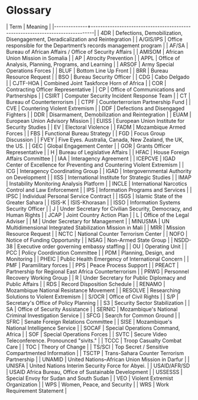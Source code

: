 
# Glossary

| Term         | Meaning                                                                       |
|--------------+-------------------------------------------------------------------------------|
| 4DR          | Defections, Demobilization, Disengagement, Deradicalization and Reintegration |
| A/GIS/IPS    | Office responsible for the Department’s records management program            |
| AF/SA        | Bureau of African Affairs / Office of Security Affairs                        |
| AMISOM       | African Union Mission in Somalia                                              |
| AP           | Atrocity Prevention                                                           |
| APPL         | Office of Analysis, Planning, Programs, and Learning                          |
| ARSOF        | Army Special Operations Forces                                                |
| BLUF         | Bottom Line Up Front                                                          |
| BRR          | Bureau Resource Request                                                       |
| BSO          | Bureau Security Officer                                                       |
| CDG          | Cabo Delgado                                                                  |
| CJTF-HOA     | Combined Joint Taskforce Horn of Africa                                       |
| COR          | Contracting Officer Representative                                            |
| CP           | Office of Communications and Partnerships                                     |
| CSIRT        | Computer Security Incident Response Team                                      |
| CT           | Bureau of Counterterrorism                                                    |
| CTPF         | Counterterrorism Partnership Fund                                             |
| CVE          | Countering Violent Extremism                                                  |
| DDF          | Defections and Disengaged Fighters                                            |
| DDR          | Disarmament, Demobilization and Reintegration                                 |
| EUAM         | European Union Advisory Mission                                               |
| EUISS        | European Union Institute for Security Studies                                 |
| EV           | Electoral Violence                                                            |
| FADM         | Mozambique Armed Forces                                                       |
| FBS          | Functional Bureau Strategy                                                    |
| FGD          | Focus Group Discussion                                                        |
| FVEY         | Five Eyes. Australia, Canada, New Zealand, the UK, the US.                    |
| GEC          | Global Engagement Center                                                      |
| GOR          | Grants Officer Representative                                                 |
| H            | Bureau of Legislative Affairs                                                 |
| HFAC         | House Foreign Affairs Committee                                               |
| IAA          | Interagency Agreement                                                         |
| ICEPCVE      | IGAD Center of Excellence for Preventing and Countering Violent Extremism     |
| ICG          | Interagency Coordinating Group                                                |
| IGAD         | Intergovernmental Authority on Development                                    |
| IISS         | International Institute for Strategic Studies                                 |
| IMAP         | Instability Monitoring Analysis Platform                                      |
| INCLE        | International Narcotics Control and Law Enforcement                           |
| IPS          | Information Programs and Services                                             |
| IPSC         | Individual Personal Service Contract                                          |
| ISGS         | Islamic State of the Greater Sahara                                           |
| ISIS-K       | ISIS-Khorasan                                                                 |
| ISSO         | Information Systems Security Officer                                          |
| J            | Under Secretary for Civilian Security, Democracy, and Human Rights            |
| JCAP         | Joint Country Action Plan                                                     |
| L            | Office of the Legal Adviser                                                   |
| M            | Under Secretary for Management                                                |
| MINUSMA      | UN Multidimensional Integrated Stabilization Mission in Mali                  |
| MRR          | Mission Resource Request                                                      |
| NCTC         | National Counter Terrorism Center                                             |
| NOFO         | Notice of Funding Opportunity                                                 |
| NSAG         | Non-Armed State Group                                                         |
| NSDD-38      | Executive order governing embassy staffing                                    |
| OU           | Operating Unit                                                                |
| PCC          | Policy Coordination Committee                                                 |
| PDM          | Planning, Design, and Monitoring                                              |
| PHEIC        | Public Health Emergency of International Concern                              |
| PMF          | Paramilitary forces                                                           |
| PPS          | Peace Process Support                                                         |
| PREACT       | Partnership for Regional East Africa Counterterrorism                         |
| PRWG         | Personnel Recovery Working Group                                              |
| R            | Under Secretary for Public Diplomacy and Public Affairs                       |
| RDS          | Record Disposition Schedule                                                   |
| RENAMO       | Mozambique National Resistance Movement                                       |
| RESOLVE      | Researching Solutions to Violent Extremism                                    |
| S/OCR        | Office of Civil Rights                                                        |
| S/P          | Secretary's Office of Policy Planning                                         |
| S3           | Security Sector Stabilization                                                 |
| SA           | Office of Security Assistance                                                 |
| SERNIC       | Mozambique's National Criminal Investigation Service                          |
| SFCG         | Search for Common Ground                                                      |
| SFRC         | Senate Foreign Relations Committee                                            |
| SISE         | Mozambique's National Intelligence Service                                    |
| SOCAF        | Special Operations Command, Africa                                            |
| SOF          | Special Operations Forces                                                     |
| SVTC         | Secure Video Teleconference. Pronounced "sivits."                             |
| TCCC         | Troop Casualty Combat Care                                                    |
| TOC          | Theory of Change                                                              |
| TS/SCI       | Top Secret / Sensitive Compartmented Information                              |
| TSCTP        | Trans-Sahara Counter Terrorism Partnership                                    |
| UNAMID       | United Nations–African Union Mission in Darfur                                |
| UNISFA       | United Nations Interim Security Force for Abyei.                              |
| USAID/AFR/SD | USAID Africa Bureau, Office of Sustainable Development                        |
| USSESSS      | Special Envoy for Sudan and South Sudan                                       |
| VEO          | Violent Extremist Organization                                                |
| WPS          | Women, Peace, and Security                                                    |
| WRS          | Work Requirement Statement                                                    |


